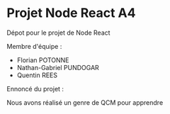 # Projet Node React A4
Dépot pour le projet de Node React


Membre d'équipe :

  - Florian POTONNE
  - Nathan-Gabriel PUNDOGAR
  - Quentin REES

Ennoncé du projet :

Nous avons réalisé un genre de QCM pour apprendre

